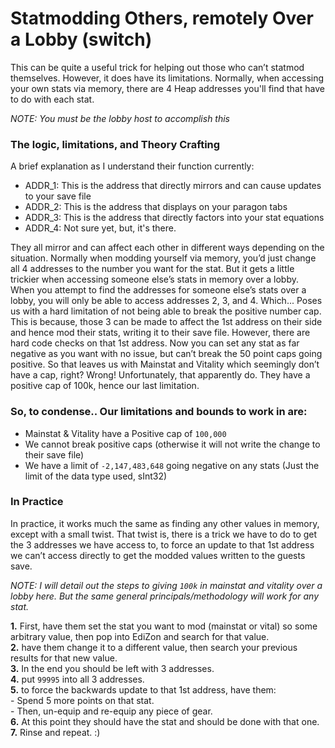 # Statmodding Others, remotely Over a Lobby (switch)
This can be quite a useful trick for helping out those who can’t statmod themselves. However, it does have its limitations. Normally, when accessing your own stats via memory, there are 4 Heap addresses you'll find that have to do with each stat.  

_NOTE: You must be the lobby host to accomplish this_  

### The logic, limitations, and Theory Crafting

A brief explanation as I understand their function currently:
* ADDR_1: This is the address that directly mirrors and can cause updates to your save file
* ADDR_2: This is the address that displays on your paragon tabs
* ADDR_3: This is the address that directly factors into your stat equations
* ADDR_4: Not sure yet, but, it's there.
  
They all mirror and can affect each other in different ways depending on the situation. Normally when modding yourself via memory, you’d just change all 4 addresses to the number you want for the stat. But it gets a little trickier when accessing someone else’s stats in memory over a lobby.  
  When you attempt to find the addresses for someone else’s stats over a lobby, you will only be able to access addresses 2, 3, and 4. Which... Poses us with a hard limitation of not being able to break the positive number cap. This is because, those 3 can be made to affect the 1st address on their side and hence mod their stats, writing it to their save file. However, there are hard code checks on that 1st address.
  Now you can set any stat as far negative as you want with no issue, but can’t break the 50 point caps going positive. So that leaves us with Mainstat and Vitality which seemingly don’t have a cap, right? Wrong! Unfortunately, that apparently do. They have a positive cap of 100k, hence our last limitation.  
  
### So, to condense.. Our limitations and bounds to work in are:  
  * Mainstat & Vitality have a Positive cap of `100,000`
  * We cannot break positive caps (otherwise it will not write the change to their save file)
  * We have a limit of `-2,147,483,648` going negative on any stats (Just the limit of the data type used, sInt32)
  
### In Practice
  
 In practice, it works much the same as finding any other values in memory, except with a small twist. That twist is, there is a trick we have to do to get the 3 addresses we have access to, to force an update to that 1st address we can’t access directly to get the modded values written to the guests save.  
 
_NOTE: I will detail out the steps to giving `100k` in mainstat and vitality over a lobby here. But the same general principals/methodology will work for any stat._  

**1.** First, have them set the stat you want to mod (mainstat or vital) so some arbitrary value, then pop into EdiZon and search for that value.  
**2.** have them change it to a different value, then search your previous results for that new value.  
**3.** In the end you should be left with 3 addresses.  
**4.** put `99995` into all 3 addresses.  
**5.** to force the backwards update to that 1st address, have them:  
    - Spend 5 more points on that stat.  
    - Then, un-equip and re-equip any piece of gear.  
**6.** At this point they should have the stat and should be done with that one.  
**7.** Rinse and repeat. :)  
